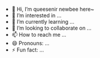 - 👋 Hi, I’m queesenir newbee here~
- 👀 I’m interested in ...
- 🌱 I’m currently learning ...
- 💞️ I’m looking to collaborate on ...
- 📫 How to reach me ...
- 😄 Pronouns: ...
- ⚡ Fun fact: ...

<!---
queesenir/queesenir is a ✨ special ✨ repository because its `README.md` (this file) appears on your GitHub profile.
You can click the Preview link to take a look at your changes.
--->
